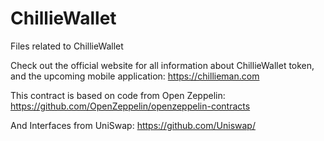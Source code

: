 # ChillieWallet
Files related to ChillieWallet

Check out the official website for all information about ChillieWallet token, and the upcoming mobile application:
https://chillieman.com

This contract is based on code from Open Zeppelin:
https://github.com/OpenZeppelin/openzeppelin-contracts

And Interfaces from UniSwap:
https://github.com/Uniswap/


